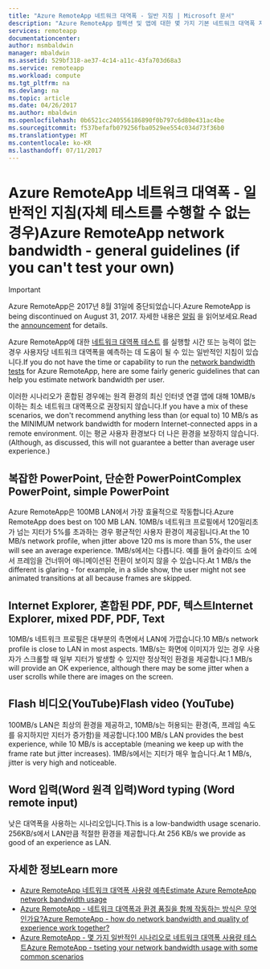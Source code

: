 ```yaml
---
title: "Azure RemoteApp 네트워크 대역폭 - 일반 지침 | Microsoft 문서"
description: "Azure RemoteApp 컬렉션 및 앱에 대한 몇 가지 기본 네트워크 대역폭 지침을 알아봅니다."
services: remoteapp
documentationcenter: 
author: msmbaldwin
manager: mbaldwin
ms.assetid: 529bf318-ae37-4c14-a11c-43fa703d68a3
ms.service: remoteapp
ms.workload: compute
ms.tgt_pltfrm: na
ms.devlang: na
ms.topic: article
ms.date: 04/26/2017
ms.author: mbaldwin
ms.openlocfilehash: 0b6521cc240556186890f0b797c6d80e431ac4be
ms.sourcegitcommit: f537befafb079256fba0529ee554c034d73f36b0
ms.translationtype: MT
ms.contentlocale: ko-KR
ms.lasthandoff: 07/11/2017
---
```

# <a name="azure-remoteapp-network-bandwidth---general-guidelines-if-you-cant-test-your-own"></a><span data-ttu-id="8e18b-103">Azure RemoteApp 네트워크 대역폭 - 일반적인 지침(자체 테스트를 수행할 수 없는 경우)</span><span class="sxs-lookup"><span data-stu-id="8e18b-103">Azure RemoteApp network bandwidth - general guidelines (if you can't test your own)</span></span>
> [!IMPORTANT]
> <span data-ttu-id="8e18b-104">Azure RemoteApp은 2017년 8월 31일에 중단되었습니다.</span><span class="sxs-lookup"><span data-stu-id="8e18b-104">Azure RemoteApp is being discontinued on August 31, 2017.</span></span> <span data-ttu-id="8e18b-105">자세한 내용은 [알림](https://go.microsoft.com/fwlink/?linkid=821148) 을 읽어보세요.</span><span class="sxs-lookup"><span data-stu-id="8e18b-105">Read the [announcement](https://go.microsoft.com/fwlink/?linkid=821148) for details.</span></span>
> 
> 

<span data-ttu-id="8e18b-106">Azure RemoteApp에 대한 [네트워크 대역폭 테스트](remoteapp-bandwidthtests.md) 를 실행할 시간 또는 능력이 없는 경우 사용자당 네트워크 대역폭을 예측하는 데 도움이 될 수 있는 일반적인 지침이 있습니다.</span><span class="sxs-lookup"><span data-stu-id="8e18b-106">If you do not have the time or capability to run the [network bandwidth tests](remoteapp-bandwidthtests.md) for Azure RemoteApp, here are some fairly generic guidelines that can help you estimate network bandwidth per user.</span></span>

<span data-ttu-id="8e18b-107">이러한 시나리오가 혼합된 경우에는 원격 환경의 최신 인터넷 연결 앱에 대해 10MB/s 이하는 최소 네트워크 대역폭으로 권장되지 않습니다.</span><span class="sxs-lookup"><span data-stu-id="8e18b-107">If you have a mix of these scenarios, we don't recommend anything less than (or equal to) 10 MB/s as the MINIMUM network bandwidth for modern Internet-connected apps in a remote environment.</span></span> <span data-ttu-id="8e18b-108">이는 평균 사용자 환경보다 더 나은 환경을 보장하지 않습니다.</span><span class="sxs-lookup"><span data-stu-id="8e18b-108">(Although, as discussed, this will not guarantee a better than average user experience.)</span></span>

## <a name="complex-powerpoint-simple-powerpoint"></a><span data-ttu-id="8e18b-109">복잡한 PowerPoint, 단순한 PowerPoint</span><span class="sxs-lookup"><span data-stu-id="8e18b-109">Complex PowerPoint, simple PowerPoint</span></span>
<span data-ttu-id="8e18b-110">Azure RemoteApp은 100MB LAN에서 가장 효율적으로 작동합니다.</span><span class="sxs-lookup"><span data-stu-id="8e18b-110">Azure RemoteApp does best on 100 MB LAN.</span></span> <span data-ttu-id="8e18b-111">10MB/s 네트워크 프로필에서 120밀리초가 넘는 지터가 5%를 초과하는 경우 평균적인 사용자 환경이 제공됩니다.</span><span class="sxs-lookup"><span data-stu-id="8e18b-111">At the 10 MB/s network profile, when jitter above 120 ms is more than 5%, the user will see an average experience.</span></span> <span data-ttu-id="8e18b-112">1MB/s에서는 다릅니다. 예를 들어 슬라이드 쇼에서 프레임을 건너뛰어 애니메이션된 전환이 보이지 않을 수 있습니다.</span><span class="sxs-lookup"><span data-stu-id="8e18b-112">At 1 MB/s the different is glaring - for example, in a slide show, the user might not see animated transitions at all because frames are skipped.</span></span>

## <a name="internet-explorer-mixed-pdf-pdf-text"></a><span data-ttu-id="8e18b-113">Internet Explorer, 혼합된 PDF, PDF, 텍스트</span><span class="sxs-lookup"><span data-stu-id="8e18b-113">Internet Explorer, mixed PDF, PDF, Text</span></span>
<span data-ttu-id="8e18b-114">10MB/s 네트워크 프로필은 대부분의 측면에서 LAN에 가깝습니다.</span><span class="sxs-lookup"><span data-stu-id="8e18b-114">10 MB/s network profile is close to LAN in most aspects.</span></span> <span data-ttu-id="8e18b-115">1MB/s는 화면에 이미지가 있는 경우 사용자가 스크롤할 때 일부 지터가 발생할 수 있지만 정상적인 환경을 제공합니다.</span><span class="sxs-lookup"><span data-stu-id="8e18b-115">1 MB/s will provide an OK experience, although there may be some jitter when a user scrolls while there are images on the screen.</span></span>

## <a name="flash-video-youtube"></a><span data-ttu-id="8e18b-116">Flash 비디오(YouTube)</span><span class="sxs-lookup"><span data-stu-id="8e18b-116">Flash video (YouTube)</span></span>
<span data-ttu-id="8e18b-117">100MB/s LAN은 최상의 환경을 제공하고, 10MB/s는 허용되는 환경(즉, 프레임 속도를 유지하지만 지터가 증가함)을 제공합니다.</span><span class="sxs-lookup"><span data-stu-id="8e18b-117">100 MB/s LAN provides the best experience, while 10 MB/s is acceptable (meaning we keep up with the frame rate but jitter increases).</span></span> <span data-ttu-id="8e18b-118">1MB/s에서는 지터가 매우 높습니다.</span><span class="sxs-lookup"><span data-stu-id="8e18b-118">At 1 MB/s, jitter is very high and noticeable.</span></span>

## <a name="word-typing-word-remote-input"></a><span data-ttu-id="8e18b-119">Word 입력(Word 원격 입력)</span><span class="sxs-lookup"><span data-stu-id="8e18b-119">Word typing (Word remote input)</span></span>
<span data-ttu-id="8e18b-120">낮은 대역폭을 사용하는 시나리오입니다.</span><span class="sxs-lookup"><span data-stu-id="8e18b-120">This is a low-bandwidth usage scenario.</span></span> <span data-ttu-id="8e18b-121">256KB/s에서 LAN만큼 적절한 환경을 제공합니다.</span><span class="sxs-lookup"><span data-stu-id="8e18b-121">At 256 KB/s we provide as good of an experience as LAN.</span></span>

## <a name="learn-more"></a><span data-ttu-id="8e18b-122">자세한 정보</span><span class="sxs-lookup"><span data-stu-id="8e18b-122">Learn more</span></span>
* [<span data-ttu-id="8e18b-123">Azure RemoteApp 네트워크 대역폭 사용량 예측</span><span class="sxs-lookup"><span data-stu-id="8e18b-123">Estimate Azure RemoteApp network bandwidth usage</span></span>](remoteapp-bandwidth.md)
* [<span data-ttu-id="8e18b-124">Azure RemoteApp - 네트워크 대역폭과 환경 품질을 함께 작동하는 방식은 무엇인가요?</span><span class="sxs-lookup"><span data-stu-id="8e18b-124">Azure RemoteApp - how do network bandwidth and quality of experience work together?</span></span>](remoteapp-bandwidthexperience.md)
* [<span data-ttu-id="8e18b-125">Azure RemoteApp - 몇 가지 일반적인 시나리오로 네트워크 대역폭 사용량 테스트</span><span class="sxs-lookup"><span data-stu-id="8e18b-125">Azure RemoteApp - tseting your network bandwidth usage with some common scenarios</span></span>](remoteapp-bandwidthtests.md)

